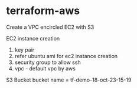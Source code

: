 # terraform-aws
Create a VPC encircled EC2 with S3

EC2 instance creation 
  1. key pair
  2. refer ubuntu ami for ec2 instance creation
  3. security group to allow ssh
  4. vpc - default vpc by aws

S3 Bucket 
  bucket name = tf-demo-18-oct-23-15-19
